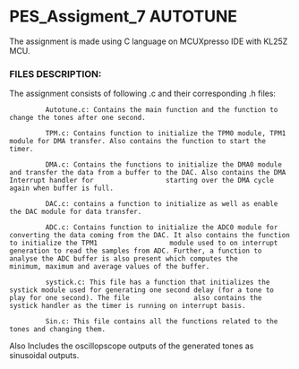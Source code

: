 # PES_Assigment_7 AUTOTUNE
The assignment is made using C language on MCUXpresso IDE with KL25Z MCU.

### FILES DESCRIPTION:

The assignment consists of following .c and their corresponding .h files:

             Autotune.c: Contains the main function and the function to change the tones after one second.

             TPM.c: Contains function to initialize the TPM0 module, TPM1 module for DMA transfer. Also contains the function to start the timer.

             DMA.c: Contains the functions to initialize the DMA0 module and transfer the data from a buffer to the DAC. Also contains the DMA Interrupt handler for                  starting over the DMA cycle again when buffer is full.

             DAC.c: contains a function to initialize as well as enable the DAC module for data transfer.

             ADC.c: Contains function to initialize the ADC0 module for converting the data coming from the DAC. It also contains the function to initialize the TPM1                  module used to on interrupt generation to read the samples from ADC. Further, a function to analyse the ADC buffer is also present which computes the                    minimum, maximum and average values of the buffer.

             systick.c: This file has a function that initializes the systick module used for generating one second delay (for a tone to play for one second). The file                also contains the systick handler as the timer is running on interrupt basis.

             Sin.c: This file contains all the functions related to the tones and changing them.
             
             
Also Includes the oscillopscope outputs of the generated tones as sinusoidal outputs.
